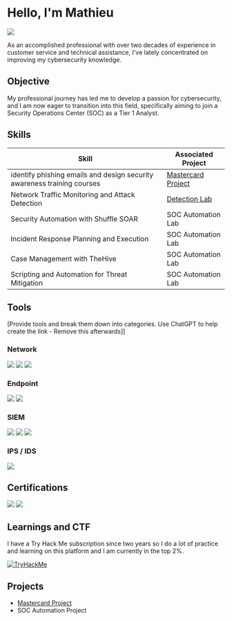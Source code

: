# Hello, I'm Mathieu
<a href="https://www.linkedin.com/in/mathieu-d-7a1066145"><img src="https://img.shields.io/badge/-LinkedIn-0072b1?&style=for-the-badge&logo=linkedin&logoColor=white" /></a>


As an accomplished professional with over two decades of experience in customer service and technical assistance, I've lately concentrated on improving my cybersecurity knowledge.

## Objective

My professional journey has led me to develop a passion for cybersecurity, and I am now eager to transition into this field, specifically aiming to join a Security Operations Center (SOC) as a Tier 1 Analyst.

## Skills


| Skill                                                                            | Associated Project         |
|----------------------------------------------------------------------------------|----------------------------|
| identify phishing emails and design security awareness training courses          | <a href="https://github.com/Matteobarcelona/Mastercard-Project">Mastercard Project</a>|
| Network Traffic Monitoring and Attack Detection | <a href="https://google.com">Detection Lab</a>|
| Security Automation with Shuffle SOAR         | SOC Automation Lab|
| Incident Response Planning and Execution      | SOC Automation Lab|
| Case Management with TheHive                  | SOC Automation Lab|
| Scripting and Automation for Threat Mitigation | SOC Automation Lab|

## Tools
[Provide tools and break them down into categories. Use ChatGPT to help create the link - Remove this afterwards]]

### Network
<div>
    <img src="https://img.shields.io/badge/-Wireshark-1679A7?&style=for-the-badge&logo=Wireshark&logoColor=white" />
    <img src="https://img.shields.io/badge/-Suricata-EF3B2D?&style=for-the-badge&logo=Suricata&logoColor=white" />
    <img src="https://img.shields.io/badge/-Zeek-777BB4?&style=for-the-badge&logo=Zeek&logoColor=white" />
</div>

### Endpoint
<div>
    <img src="https://img.shields.io/badge/-Microsoft_Defender_for_Endpoint-00A4EF?&style=for-the-badge&logo=Microsoft&logoColor=white" />
    <img src="https://img.shields.io/badge/-Velociraptor-4B275F?&style=for-the-badge&logo=Velociraptor&logoColor=white" />
</div>

### SIEM
<div>
    <img src="https://img.shields.io/badge/-Microsoft_Sentinel-0078D4?&style=for-the-badge&logo=Microsoft&logoColor=white" />
    <img src="https://img.shields.io/badge/-Splunk-000000?&style=for-the-badge&logo=Splunk&logoColor=white" />
    <img src="https://img.shields.io/badge/-Elastic-005571?&style=for-the-badge&logo=Elastic&logoColor=white" />
</div>

### IPS / IDS
<div>
    <img src="https://img.shields.io/badge/-Snort-1679A7?&style=for-the-badge&logo=Wiresha&logoColor=white" />
</div>

## Certifications
<div>
<a href="https://certs.ine.com/db381309-80a6-4d05-90e2-323f6b2fa51d"><img src="https://img.shields.io/badge/-eJPT%20v2-FF0000?style=for-the-badge&logo=INE&logoColor=white" /></a>
<a href="https://www.linkedin.com/in/mathieu-d-7a1066145/details/certifications/1713363291769/single-media-viewer/?profileId=ACoAACMR4ukBQb9kgfJHQTY79Ix5Tw4gZE9bPBo"><img src="https://img.shields.io/badge/-Certified%20Ethical%20Hacker-000000?style=for-the-badge&logo=EC-Council&logoColor=white" /></a>
</div>

## Learnings and CTF

I have a Try Hack Me subscription since two years so I do a lot of practice and learning on this platform and I am currently in the top 2%.
<div>
<a href="https://tryhackme.com/p/Mand0Hack3r"><img src="https://tryhackme-badges.s3.amazonaws.com/Mand0Hack3r.png" alt="TryHackMe"></a>
</div>

## Projects
- <a href="https://github.com/Matteobarcelona/Mastercard-Project">Mastercard Project</a>
- SOC Automation Project

